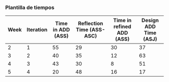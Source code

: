 ### Plantilla de tiempos

| Week | Iteration | Time in ADD (ASS) | Reflection Time (ASS-ASC) | Time in refined ADD (ASS) | Design ADD Time (ASJ) |
|------|-----------|-------------------|---------------------------|---------------------------|-----------------------|
| 2    | 1         | 55                | 29                        | 30                        | 37                    |
| 3    | 2         | 40                | 35                        | 12                        | 63                    |
| 4    | 3         | 43                | 30                        | 8                         | 51                    |
| 5    | 4         | 20                | 48                        | 16                        | 17                    |
